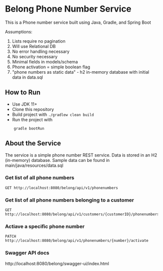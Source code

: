 # Belong Phone Number Service 
This is a Phone number service built using Java, Gradle, and Spring Boot

Assumptions:
1. Lists require no pagination 
2. Will use Relational DB 
3. No error handling necessary
4. No security necessary
5. Minimal fields in models/schema
6. Phone activation = simple boolean flag
7. "phone numbers as static data" - h2 in-memory database with initial data in data.sql

## How to Run

* Use JDK 11+ 
* Clone this repository
* Build project with ```./gradlew clean build```
* Run the project with
```
    gradle bootRun
```

## About the Service

The service is a simple phone number REST service. Data is stored in an H2 (in-memory) database. Sample data 
can be found in main/java/resources/data.sql

### Get list of all phone numbers

```
GET http://localhost:8080/belong/api/v1/phonenumbers
```

### Get list of all phone numbers belonging to a customer

```
GET http://localhost:8080/belong/api/v1/customers/{customerID}/phonenumbers 
```

### Actiave a specific phone number
```
PATCH http://localhost:8080/belong/api/v1/phonenumbers/{number}/activate
```

### Swagger API docs

http://localhost:8080/belong/swagger-ui/index.html
